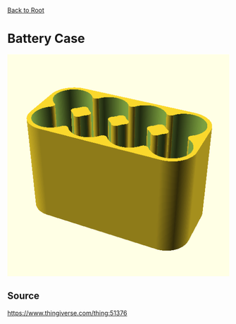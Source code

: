 [Back to Root](../readme.md)

# Battery Case

![Battery Case](battery_case.png)

## Source
https://www.thingiverse.com/thing:51376
